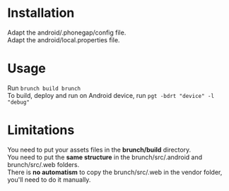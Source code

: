# Installation #

Adapt the android/.phonegap/config file.<br>
Adapt the android/local.properties file.

# Usage #

Run <code>brunch build brunch</code><br>
To build, deploy and run on Android device, run <code>pgt -bdrt "device" -l "debug"</code>

# Limitations #

You need to put your assets files in the <strong>brunch/build</strong> directory.<br>
You need to put the <strong>same structure</strong> in the brunch/src/.android and brunch/src/.web folders.<br>
There is <strong>no automatism</strong> to copy the brunch/src/.web in the vendor folder, you'll need to do it manually.